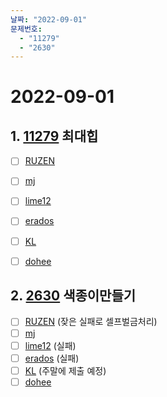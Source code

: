 ```yaml
---
날짜: "2022-09-01"
문제번호: 
  - "11279"
  - "2630"
---
```


# 2022-09-01

## 1. [11279](https://www.acmicpc.net/problem/11279) 최대힙

- [ ] [RUZEN](./11279_RUZEN.md) 
- [ ] [mj](./11279_mj.md)
- [ ] [lime12](./11279_lime12.md)
- [ ] [erados](./11279_erados.md)
- [ ] [KL](./11279_KL.md)
- [ ] [dohee](./11279_dohee.md)


## 2. [2630](https://www.acmicpc.net/problem/2630) 색종이만들기

- [ ] [RUZEN](./2630_RUZEN.md) (잦은 실패로 셀프벌금처리)
- [ ] [mj](./2630_mj.md)
- [ ] [lime12](./2630_lime12.md) (실패)
- [ ] [erados](./2630_erados.md) (실패)
- [ ] [KL](./2630_KL.md) (주말에 제출 예정)
- [ ] [dohee](./2630_dohee.md)
